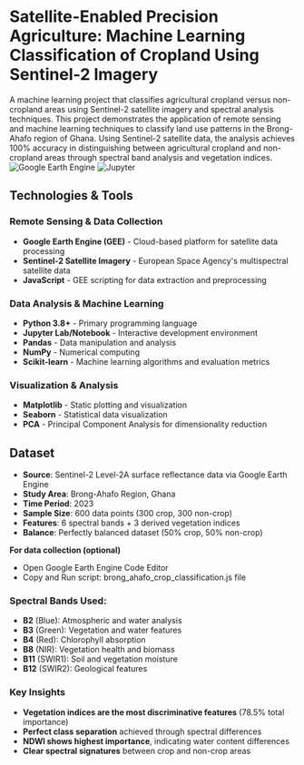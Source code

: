 # Satellite-Enabled Precision Agriculture: Machine Learning Classification of Cropland Using Sentinel-2 Imagery
A machine learning project that classifies agricultural cropland versus non-cropland areas using Sentinel-2 satellite imagery and spectral analysis techniques.
This project demonstrates the application of remote sensing and machine learning techniques to classify land use patterns in the Brong-Ahafo region of Ghana. Using Sentinel-2 satellite data, the analysis achieves 100% accuracy in distinguishing between agricultural cropland and non-cropland areas through spectral band analysis and vegetation indices.
![Google Earth Engine](https://img.shields.io/badge/Google%20Earth%20Engine-JavaScript-green.svg)
![Jupyter](https://img.shields.io/badge/Jupyter-Notebook-orange.svg)

## Technologies & Tools
### **Remote Sensing & Data Collection**
- **Google Earth Engine (GEE)** - Cloud-based platform for satellite data processing
- **Sentinel-2 Satellite Imagery** - European Space Agency's multispectral satellite data
- **JavaScript** - GEE scripting for data extraction and preprocessing

### **Data Analysis & Machine Learning**
- **Python 3.8+** - Primary programming language
- **Jupyter Lab/Notebook** - Interactive development environment
- **Pandas** - Data manipulation and analysis
- **NumPy** - Numerical computing
- **Scikit-learn** - Machine learning algorithms and evaluation metrics

### **Visualization & Analysis**
- **Matplotlib** - Static plotting and visualization
- **Seaborn** - Statistical data visualization
- **PCA** - Principal Component Analysis for dimensionality reduction

## Dataset
- **Source**: Sentinel-2 Level-2A surface reflectance data via Google Earth Engine
- **Study Area**: Brong-Ahafo Region, Ghana
- **Time Period**: 2023
- **Sample Size**: 600 data points (300 crop, 300 non-crop)
- **Features**: 6 spectral bands + 3 derived vegetation indices
- **Balance**: Perfectly balanced dataset (50% crop, 50% non-crop)

**For data collection (optional)**
- Open Google Earth Engine Code Editor
- Copy and Run script: brong_ahafo_crop_classification.js file

### Spectral Bands Used:
- **B2** (Blue): Atmospheric and water analysis
- **B3** (Green): Vegetation and water features
- **B4** (Red): Chlorophyll absorption
- **B8** (NIR): Vegetation health and biomass
- **B11** (SWIR1): Soil and vegetation moisture
- **B12** (SWIR2): Geological features

### Key Insights
- **Vegetation indices are the most discriminative features** (78.5% total importance)
- **Perfect class separation** achieved through spectral differences
- **NDWI shows highest importance**, indicating water content differences
- **Clear spectral signatures** between crop and non-crop areas
